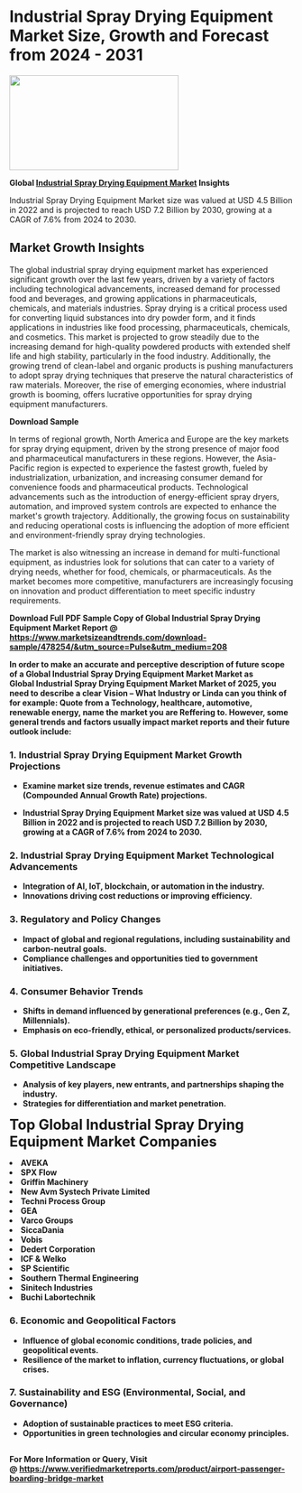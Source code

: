 <H1>Industrial Spray Drying Equipment Market Size, Growth and Forecast from 2024 - 2031</H1><img class="aligncenter size-medium wp-image-584254" src="https://thirdeyenews.in/wp-content/uploads/2024/09/Global-Market-Research-300x168.jpeg" alt="" width="300" height="168" /><p><strong>Global&nbsp;<a href="https://www.marketsizeandtrends.com/download-sample/478254/&amp;utm_source=Pulse&amp;utm_medium=208">Industrial Spray Drying Equipment Market</a> Insights</strong></p><p>Industrial Spray Drying Equipment Market size was valued at USD 4.5 Billion in 2022 and is projected to reach USD 7.2 Billion by 2030, growing at a CAGR of 7.6% from 2024 to 2030.</p><p><h2>Market Growth Insights</h2> <p>The global industrial spray drying equipment market has experienced significant growth over the last few years, driven by a variety of factors including technological advancements, increased demand for processed food and beverages, and growing applications in pharmaceuticals, chemicals, and materials industries. Spray drying is a critical process used for converting liquid substances into dry powder form, and it finds applications in industries like food processing, pharmaceuticals, chemicals, and cosmetics. This market is projected to grow steadily due to the increasing demand for high-quality powdered products with extended shelf life and high stability, particularly in the food industry. Additionally, the growing trend of clean-label and organic products is pushing manufacturers to adopt spray drying techniques that preserve the natural characteristics of raw materials. Moreover, the rise of emerging economies, where industrial growth is booming, offers lucrative opportunities for spray drying equipment manufacturers.</p> <p><strong>Download Sample</strong></p> <p>In terms of regional growth, North America and Europe are the key markets for spray drying equipment, driven by the strong presence of major food and pharmaceutical manufacturers in these regions. However, the Asia-Pacific region is expected to experience the fastest growth, fueled by industrialization, urbanization, and increasing consumer demand for convenience foods and pharmaceutical products. Technological advancements such as the introduction of energy-efficient spray dryers, automation, and improved system controls are expected to enhance the market's growth trajectory. Additionally, the growing focus on sustainability and reducing operational costs is influencing the adoption of more efficient and environment-friendly spray drying technologies.</p> <p>The market is also witnessing an increase in demand for multi-functional equipment, as industries look for solutions that can cater to a variety of drying needs, whether for food, chemicals, or pharmaceuticals. As the market becomes more competitive, manufacturers are increasingly focusing on innovation and product differentiation to meet specific industry requirements.</p> <p><strong></p><p><span class=""><strong>Download Full PDF Sample Copy of Global Industrial Spray Drying Equipment Market Report</strong> @ <a href="https://www.marketsizeandtrends.com/download-sample/478254/&amp;utm_source=Pulse&amp;utm_medium=208" target="_blank">https://www.marketsizeandtrends.com/download-sample/478254/&amp;utm_source=Pulse&amp;utm_medium=208</a></span></p><p>In order to make an accurate and perceptive description of future scope of a Global&nbsp;Industrial Spray Drying Equipment Market Market as Global&nbsp;Industrial Spray Drying Equipment Market Market of 2025, you need to describe a clear Vision &ndash; What Industry or Linda can you think of for example: Quote from a Technology, healthcare, automotive, renewable energy, name the market you are Reffering to. However, some general trends and factors usually impact market reports and their future outlook include:</p><h3>1.&nbsp;<strong>Industrial Spray Drying Equipment Market Growth Projections</strong></h3><ul><li>Examine market size trends, revenue estimates and CAGR (Compounded Annual Growth Rate) projections.</li><li><p>Industrial Spray Drying Equipment Market size was valued at USD 4.5 Billion in 2022 and is projected to reach USD 7.2 Billion by 2030, growing at a CAGR of 7.6% from 2024 to 2030.</p></li></ul><h3>2.&nbsp;<strong>Industrial Spray Drying Equipment Market Technological Advancements</strong></h3><ul><li>Integration of AI, IoT, blockchain, or automation in the industry.</li><li>Innovations driving cost reductions or improving efficiency.</li></ul><h3>3.&nbsp;<strong>Regulatory and Policy Changes</strong></h3><ul><li>Impact of global and regional regulations, including sustainability and carbon-neutral goals.</li><li>Compliance challenges and opportunities tied to government initiatives.</li></ul><h3>4.&nbsp;<strong>Consumer Behavior Trends</strong></h3><ul><li>Shifts in demand influenced by generational preferences (e.g., Gen Z, Millennials).</li><li>Emphasis on eco-friendly, ethical, or personalized products/services.</li></ul><h3>5.&nbsp;<strong>Global Industrial Spray Drying Equipment Market Competitive Landscape</strong></h3><ul><li>Analysis of key players, new entrants, and partnerships shaping the industry.</li><li>Strategies for differentiation and market penetration.</li></ul><p data-pm-slice="1 1 []"><span style="color: inherit; font-family: inherit; font-size: 25px;">Top Global Industrial Spray Drying Equipment Market Companies</span></p><div class="" data-test-id=""><p><li>AVEKA</li><li> SPX Flow</li><li> Griffin Machinery</li><li> New Avm Systech Private Limited</li><li> Techni Process Group</li><li> GEA</li><li> Varco Groups</li><li> SiccaDania</li><li> Vobis</li><li> Dedert Corporation</li><li> ICF & Welko</li><li> SP Scientific</li><li> Southern Thermal Engineering</li><li> Sinitech Industries</li><li> Buchi Labortechnik</li></p></div><h3>6.&nbsp;<strong>Economic and Geopolitical Factors</strong></h3><ul><li>Influence of global economic conditions, trade policies, and geopolitical events.</li><li>Resilience of the market to inflation, currency fluctuations, or global crises.</li></ul><h3>7.&nbsp;<strong>Sustainability and ESG (Environmental, Social, and Governance)</strong></h3><ul><li>Adoption of sustainable practices to meet ESG criteria.</li><li>Opportunities in green technologies and circular economy principles.</li></ul><h2><strong style="font-size: 14px;">For More Information or Query, Visit @&nbsp;</strong><a style="background-color: #ffffff; font-size: 14px;" href="https://www.marketsizeandtrends.com/report/industrial-spray-drying-equipment-market/" target="_blank">https://www.verifiedmarketreports.com/product/airport-passenger-boarding-bridge-market</a></h2>
